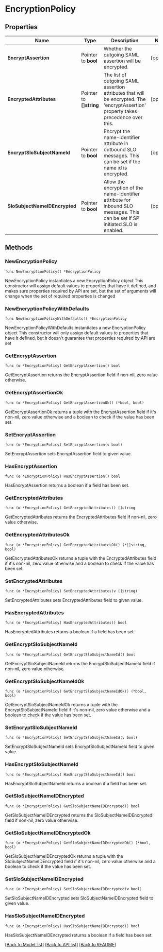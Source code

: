 # EncryptionPolicy

## Properties

Name | Type | Description | Notes
------------ | ------------- | ------------- | -------------
**EncryptAssertion** | Pointer to **bool** | Whether the outgoing SAML assertion will be encrypted. | [optional] 
**EncryptedAttributes** | Pointer to **[]string** | The list of outgoing SAML assertion attributes that will be encrypted. The &#39;encryptAssertion&#39; property takes precedence over this. | [optional] 
**EncryptSloSubjectNameId** | Pointer to **bool** | Encrypt the name-identifier attribute in outbound SLO messages.  This can be set if the name id is encrypted. | [optional] 
**SloSubjectNameIDEncrypted** | Pointer to **bool** | Allow the encryption of the name-identifier attribute for inbound SLO messages. This can be set if SP initiated SLO is enabled. | [optional] 

## Methods

### NewEncryptionPolicy

`func NewEncryptionPolicy() *EncryptionPolicy`

NewEncryptionPolicy instantiates a new EncryptionPolicy object
This constructor will assign default values to properties that have it defined,
and makes sure properties required by API are set, but the set of arguments
will change when the set of required properties is changed

### NewEncryptionPolicyWithDefaults

`func NewEncryptionPolicyWithDefaults() *EncryptionPolicy`

NewEncryptionPolicyWithDefaults instantiates a new EncryptionPolicy object
This constructor will only assign default values to properties that have it defined,
but it doesn't guarantee that properties required by API are set

### GetEncryptAssertion

`func (o *EncryptionPolicy) GetEncryptAssertion() bool`

GetEncryptAssertion returns the EncryptAssertion field if non-nil, zero value otherwise.

### GetEncryptAssertionOk

`func (o *EncryptionPolicy) GetEncryptAssertionOk() (*bool, bool)`

GetEncryptAssertionOk returns a tuple with the EncryptAssertion field if it's non-nil, zero value otherwise
and a boolean to check if the value has been set.

### SetEncryptAssertion

`func (o *EncryptionPolicy) SetEncryptAssertion(v bool)`

SetEncryptAssertion sets EncryptAssertion field to given value.

### HasEncryptAssertion

`func (o *EncryptionPolicy) HasEncryptAssertion() bool`

HasEncryptAssertion returns a boolean if a field has been set.

### GetEncryptedAttributes

`func (o *EncryptionPolicy) GetEncryptedAttributes() []string`

GetEncryptedAttributes returns the EncryptedAttributes field if non-nil, zero value otherwise.

### GetEncryptedAttributesOk

`func (o *EncryptionPolicy) GetEncryptedAttributesOk() (*[]string, bool)`

GetEncryptedAttributesOk returns a tuple with the EncryptedAttributes field if it's non-nil, zero value otherwise
and a boolean to check if the value has been set.

### SetEncryptedAttributes

`func (o *EncryptionPolicy) SetEncryptedAttributes(v []string)`

SetEncryptedAttributes sets EncryptedAttributes field to given value.

### HasEncryptedAttributes

`func (o *EncryptionPolicy) HasEncryptedAttributes() bool`

HasEncryptedAttributes returns a boolean if a field has been set.

### GetEncryptSloSubjectNameId

`func (o *EncryptionPolicy) GetEncryptSloSubjectNameId() bool`

GetEncryptSloSubjectNameId returns the EncryptSloSubjectNameId field if non-nil, zero value otherwise.

### GetEncryptSloSubjectNameIdOk

`func (o *EncryptionPolicy) GetEncryptSloSubjectNameIdOk() (*bool, bool)`

GetEncryptSloSubjectNameIdOk returns a tuple with the EncryptSloSubjectNameId field if it's non-nil, zero value otherwise
and a boolean to check if the value has been set.

### SetEncryptSloSubjectNameId

`func (o *EncryptionPolicy) SetEncryptSloSubjectNameId(v bool)`

SetEncryptSloSubjectNameId sets EncryptSloSubjectNameId field to given value.

### HasEncryptSloSubjectNameId

`func (o *EncryptionPolicy) HasEncryptSloSubjectNameId() bool`

HasEncryptSloSubjectNameId returns a boolean if a field has been set.

### GetSloSubjectNameIDEncrypted

`func (o *EncryptionPolicy) GetSloSubjectNameIDEncrypted() bool`

GetSloSubjectNameIDEncrypted returns the SloSubjectNameIDEncrypted field if non-nil, zero value otherwise.

### GetSloSubjectNameIDEncryptedOk

`func (o *EncryptionPolicy) GetSloSubjectNameIDEncryptedOk() (*bool, bool)`

GetSloSubjectNameIDEncryptedOk returns a tuple with the SloSubjectNameIDEncrypted field if it's non-nil, zero value otherwise
and a boolean to check if the value has been set.

### SetSloSubjectNameIDEncrypted

`func (o *EncryptionPolicy) SetSloSubjectNameIDEncrypted(v bool)`

SetSloSubjectNameIDEncrypted sets SloSubjectNameIDEncrypted field to given value.

### HasSloSubjectNameIDEncrypted

`func (o *EncryptionPolicy) HasSloSubjectNameIDEncrypted() bool`

HasSloSubjectNameIDEncrypted returns a boolean if a field has been set.


[[Back to Model list]](../README.md#documentation-for-models) [[Back to API list]](../README.md#documentation-for-api-endpoints) [[Back to README]](../README.md)


